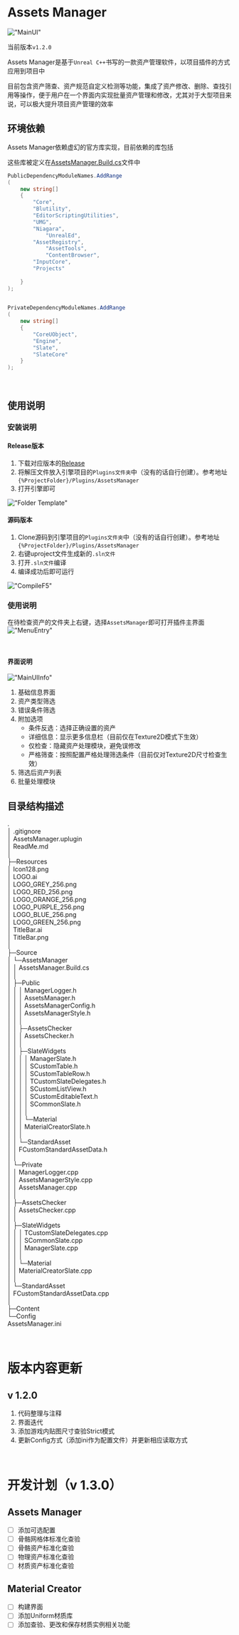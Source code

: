 # Assets Manager

!["MainUI"](./img/MainUI.png "MainUI")

当前版本`v1.2.0`

Assets Manager是基于`Unreal C++`书写的一款资产管理软件，以项目插件的方式应用到项目中

目前包含资产筛查、资产规范自定义检测等功能，集成了资产修改、删除、查找引用等操作，便于用户在一个界面内实现批量资产管理和修改，尤其对于大型项目来说，可以极大提升项目资产管理的效率



## 环境依赖
Assets Manager依赖虚幻的官方库实现，目前依赖的库包括

这些库被定义在[AssetsManager.Build.cs](https://github.com/CaptainRex0428/AssetsManager/blob/master/Source/AssetsManager/AssetsManager.Build.cs)文件中

```C#
PublicDependencyModuleNames.AddRange
(
	new string[]
	{
		"Core",
		"Blutility",
		"EditorScriptingUtilities",
		"UMG",
		"Niagara",
    		"UnrealEd",
   	 	"AssetRegistry",
    		"AssetTools",
    		"ContentBrowser",
		"InputCore",
		"Projects"
		
	}
);
	

PrivateDependencyModuleNames.AddRange
(
	new string[]
	{
		"CoreUObject",
		"Engine",
		"Slate",
		"SlateCore"
	}
);

```

&nbsp;

## 使用说明

### 安装说明

#### Release版本
1. 下载对应版本的[Release](https://github.com/CaptainRex0428/AssetsManager/releases)
2. 将解压文件放入引擎项目的`Plugins文件夹`中（没有的话自行创建）。参考地址`{%ProjectFolder}/Plugins/AssetsManager`
3. 打开引擎即可

!["Folder Template"](./img/FolderTemplate.png "Folder Template")


#### 源码版本
1. Clone源码到引擎项目的`Plugins文件夹`中（没有的话自行创建）。参考地址`{%ProjectFolder}/Plugins/AssetsManager`
2. 右键uproject文件生成新的`.sln文件`
3. 打开`.sln文件`编译
4. 编译成功后即可运行

!["CompileF5"](./img/CompileF5.png "CompileF5")


### 使用说明
在待检查资产的文件夹上右键，选择`AssetsManager`即可打开插件主界面\
!["MenuEntry"](./img/MenuEntry.png "MenuEntry")

&nbsp;

#### 界面说明
!["MainUIInfo"](./img/MainUIInfo.png "MainUIInfo")
1. 基础信息界面
2. 资产类型筛选
3. 错误条件筛选
4. 附加选项
   - 条件反选：选择正确设置的资产
   - 详细信息：显示更多信息栏（目前仅在Texture2D模式下生效）
   - 仅检查：隐藏资产处理模块，避免误修改
   - 严格筛查：按照配置严格处理筛选条件（目前仅对Texture2D尺寸检查生效）
5. 筛选后资产列表
6. 批量处理模块


## 目录结构描述
.\
│  .gitignore\
│  AssetsManager.uplugin\
│  ReadMe.md\
│  \
├─Resources\
│      Icon128.png\
│      LOGO.ai\
│      LOGO_GREY_256.png\
│      LOGO_RED_256.png\
│      LOGO_ORANGE_256.png\
│      LOGO_PURPLE_256.png\
│      LOGO_BLUE_256.png\
│      LOGO_GREEN_256.png\
│      TitleBar.ai\
│      TitleBar.png\
│      \
├─Source\
│  └─AssetsManager\
│      │  AssetsManager.Build.cs\
│      │  \
│      ├─Public\
│      │  │  ManagerLogger.h\
│      │  │  AssetsManager.h\
│      │  │  AssetsManagerConfig.h\
│      │  │  AssetsManagerStyle.h\
│      │  │  \
│      │  ├─AssetsChecker\
│      │  │      AssetsChecker.h\
│      │  │      \
│      │  ├─SlateWidgets\
│      │  │  │  ManagerSlate.h\
│      │  │  │  SCustomTable.h\
│      │  │  │  SCustomTableRow.h\
│      │  │  │  TCustomSlateDelegates.h\
│      │  │  │  SCustomListView.h\
│      │  │  │  SCustomEditableText.h\
│      │  │  │  SCommonSlate.h\
│      │  │  │  \
│      │  │  └─Material\
│      │  │          MaterialCreatorSlate.h\
│      │  │          \
│      │  └─StandardAsset\
│      │          FCustomStandardAssetData.h\
│      │          \
│      └─Private\
│          │  ManagerLogger.cpp\
│          │  AssetsManagerStyle.cpp\
│          │  AssetsManager.cpp\
│          │  \
│          ├─AssetsChecker\
│          │      AssetsChecker.cpp\
│          │      \
│          ├─SlateWidgets\
│          │  │  TCustomSlateDelegates.cpp\
│          │  │  SCommonSlate.cpp\
│          │  │  ManagerSlate.cpp\
│          │  │  \
│          │  └─Material\
│          │          MaterialCreatorSlate.cpp\
│          │          \
│          └─StandardAsset\
│                  FCustomStandardAssetData.cpp\
│          \
├─Content\
└─Config\
       AssetsManager.ini

&nbsp;

# 版本内容更新

## v 1.2.0
1. 代码整理与注释
2. 界面迭代
3. 添加游戏内贴图尺寸查验Strict模式
4. 更新Config方式（添加ini作为配置文件）并更新相应读取方式

&nbsp;

# 开发计划（v 1.3.0）

## Assets Manager

- [ ]  添加可选配置
- [ ]  骨骼网格体标准化查验
- [ ]  骨骼资产标准化查验
- [ ]  物理资产标准化查验
- [ ]  材质资产标准化查验

## Material Creator

- [ ]  构建界面
- [ ]  添加Uniform材质库
- [ ]  添加查验、更改和保存材质实例相关功能

